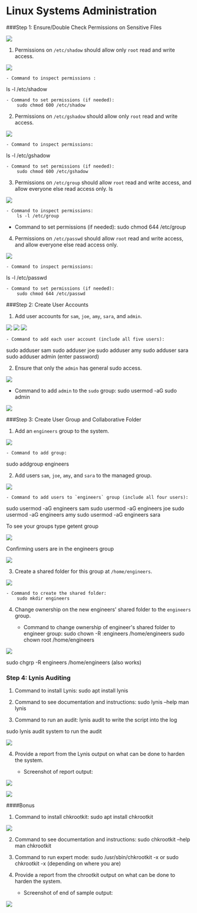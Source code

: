 # Linux Systems Administration


###Step 1: Ensure/Double Check Permissions on Sensitive Files

![](/Linux/Images/AB-1-create-user.png)


1. Permissions on `/etc/shadow` should allow only `root` read and write access.

![](/Linux/Images/LSA1.1-access.png)

    - Command to inspect permissions :
ls -l /etc/shadow

    - Command to set permissions (if needed):
        sudo chmod 600 /etc/shadow


2. Permissions on `/etc/gshadow` should allow only `root` read and write access.

![](/Linux/Images/LSA1.2-write-access.png)

    - Command to inspect permissions:
ls -l /etc/gshadow


    - Command to set permissions (if needed):
        sudo chmod 600 /etc/gshadow


3. Permissions on `/etc/group` should allow `root` read and write access, and allow everyone else read access only.   ls

![](/Linux/Images/LSA-1.3-group-access.png)

    - Command to inspect permissions:
        ls -l /etc/group


- Command to set permissions (if needed):
sudo chmod 644 /etc/group


4. Permissions on `/etc/passwd` should allow `root` read and write access, and allow everyone else read access only.

![](/Linux/Images/LSA-1.4-root-access.png)


    - Command to inspect permissions:
ls -l /etc/passwd


    - Command to set permissions (if needed):
        sudo chmod 644 /etc/passwd


###Step 2: Create User Accounts


1. Add user accounts for `sam`, `joe`, `amy`, `sara`, and `admin`.

![](/Linux/Images/LSA-2.1-sam.png)
![](/Linux/Images/LSA-2.1-amy.png)
![](/Linux/Images/LSA-2.1-admin.png)


    - Command to add each user account (include all five users):
sudo adduser sam
sudo adduser joe
sudo adduser amy
sudo adduser sara
sudo adduser admin (enter password)


2. Ensure that only the `admin` has general sudo access.   

![](/Linux/Images/LSA-2.2-access.png)

  - Command to add `admin` to the `sudo` group:
sudo usermod -aG sudo admin


![](/Linux/Images/LSA-2.2-sudo-admin.png)

###Step 3: Create User Group and Collaborative Folder

1. Add an `engineers` group to the system.

  ![](/Linux/Images/LSA-3.1-engineers.png)

    - Command to add group:
sudo addgroup engineers


2. Add users `sam`, `joe`, `amy`, and `sara` to the managed group.

  ![](/Linux/Images/LSA-3.2-users.png)


    - Command to add users to `engineers` group (include all four users):
sudo usermod -aG engineers sam
sudo usermod -aG engineers joe
sudo usermod -aG engineers amy
sudo usermod -aG engineers sara


To see your groups type getent group   

  ![](/Linux/Images/LSA-3.2-getent-group.png)

Confirming users are in the engineers group

  ![](/Linux/Images/LSA-3.2-engineers-group.png)


3. Create a shared folder for this group at `/home/engineers`.

  ![](/Linux/Images/LSA-3.3-mkdir-engineers.png)

    - Command to create the shared folder:
        sudo mkdir engineers


4. Change ownership on the new engineers' shared folder to the `engineers` group.

    - Command to change ownership of engineer's shared folder to engineer group:
sudo chown -R :engineers /home/engineers
sudo chown root /home/engineers

  ![](/Linux/Images/LSA-3.4-chown.png)

 sudo chgrp -R engineers /home/engineers (also works)


### Step 4: Lynis Auditing


1. Command to install Lynis:
sudo apt install lynis


2. Command to see documentation and instructions:
sudo lynis –help
man lynis


3. Command to run an audit:
lynis audit <system name>   to write the script into the log


sudo lynis audit system  to run the audit


  ![](/Linux/Images/LSA-4.3-sudo-lynis-audit.png)  




4. Provide a report from the Lynis output on what can be done to harden the system.


    - Screenshot of report output:


  ![](/Linux/Images/LSA-4.4-output.png)  

  ![](/Linux/Images/LSA-4.4-output-2.png)  

####Bonus


1. Command to install chkrootkit:
sudo apt install chkrootkit


  ![](/Linux/Images/LSA-Bonus-chkrootkit.png)  

2. Command to see documentation and instructions:
        sudo chkrootkit –help
        man chkrootkit


3. Command to run expert mode:
sudo /usr/sbin/chkrootkit -x   or     sudo chkrootkit -x (depending on where you are)


4. Provide a report from the chrootkit output on what can be done to harden the system.
    - Screenshot of end of sample output:

  ![](/Linux/Images/LSA-Bonus-output.png)      
